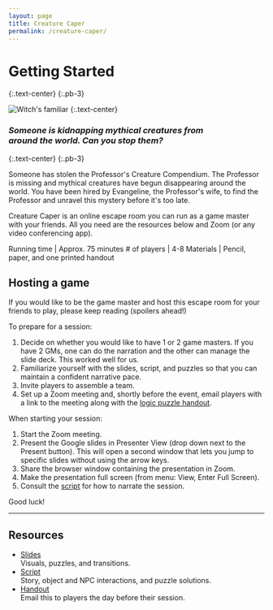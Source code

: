 ```yaml
---
layout: page
title: Creature Caper
permalink: /creature-caper/
---
```


# Getting Started
{:.text-center}
{:.pb-3}

![Witch's familiar](../assets/img/escape.png)
{:.text-center}

### *Someone is kidnapping mythical creatures from<br>around the world. Can you stop them?*
{:.text-center}
{:.pb-3}

Someone has stolen the Professor's Creature Compendium. The Professor is missing and mythical creatures have begun disappearing around the world.
You have been hired by Evangeline, the Professor's wife, to find the Professor and unravel this mystery before it's too late.

Creature Caper is an online escape room you can run as a game master with your friends. All you need are the resources below and Zoom (or any video conferencing app).

Running time | Approx. 75 minutes
\# of players | 4-8
Materials | Pencil, paper, and one printed handout

## Hosting a game
If you would like to be the game master and host this escape room for your friends to play, please keep reading (spoilers ahead!)

To prepare for a session:
1. Decide on whether you would like to have 1 or 2 game masters. If you have 2 GMs, one can do the narration and the other can manage the slide deck. This worked well for us.
2. Familiarize yourself with the slides, script, and puzzles so that you can maintain a confident narrative pace.
3. Invite players to assemble a team.
4. Set up a Zoom meeting and, shortly before the event, email players with a link to the meeting along with the [logic puzzle handout](../assets/creature-caper-handout.pdf).

When starting your session:
1. Start the Zoom meeting.
2. Present the Google slides in Presenter View (drop down next to the Present button). This will open a second window that lets you jump to specific slides without using the arrow keys.
3. Share the browser window containing the presentation in Zoom.
4. Make the presentation full screen (from menu: View, Enter Full Screen).
5. Consult the [script](script) for how to narrate the session.

Good luck!

---
## Resources
* [Slides](slides)  
Visuals, puzzles, and transitions.
* [Script](script)  
Story, object and NPC interactions, and puzzle solutions.
*  [Handout](../assets/creature-caper-handout.pdf)  
Email this to players the day before their session.
